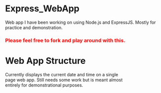 # Express_WebApp
Web app I have been working on using Node.js and ExpressJS.  Mostly for practice and demonstration.

<h3 style="color: red">Please feel free to fork and play around with this.</h3>
<h1>Web App Structure</h1>
<p>Currently displays the current date and time on a single <br>
page web app.  Still needs some work but is meant almost <br>
entirely for demonstrational purposes.</p>
